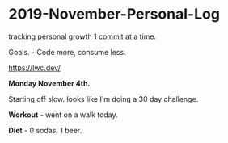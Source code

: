 # 2019-November-Personal-Log
tracking personal growth 1 commit at a time.

Goals. - Code more, consume less.


https://lwc.dev/


**Monday November 4th.**

Starting off slow. looks like I'm doing a 30 day challenge.

**Workout** - went on a walk today.

**Diet** - 0 sodas, 1 beer.

